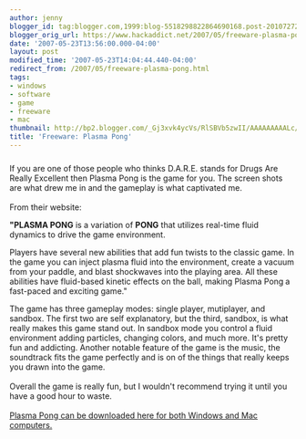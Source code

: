 ```yaml
---
author: jenny
blogger_id: tag:blogger.com,1999:blog-5518298822864690168.post-2010727294836245210
blogger_orig_url: https://www.hackaddict.net/2007/05/freeware-plasma-pong.html
date: '2007-05-23T13:56:00.000-04:00'
layout: post
modified_time: '2007-05-23T14:04:44.440-04:00'
redirect_from: /2007/05/freeware-plasma-pong.html
tags:
- windows
- software
- game
- freeware
- mac
thumbnail: http://bp2.blogger.com/_Gj3xvk4ycVs/RlSBVb5zwII/AAAAAAAAALc/N_49eX8o0M0/s72-c/plasma3_big.JPG
title: 'Freeware: Plasma Pong'
---
```


<a onblur="try {parent.deselectBloggerImageGracefully();} catch(e) {}" href="http://bp2.blogger.com/_Gj3xvk4ycVs/RlSBVb5zwII/AAAAAAAAALc/N_49eX8o0M0/s1600-h/plasma3_big.JPG"><img style="margin: 0px auto 10px; display: block; text-align: center; cursor: pointer;" src="http://bp2.blogger.com/_Gj3xvk4ycVs/RlSBVb5zwII/AAAAAAAAALc/N_49eX8o0M0/s400/plasma3_big.JPG" alt="" id="BLOGGER_PHOTO_ID_5067817685966110850" border="0" /></a>If you are one of those people who thinks D.A.R.E. stands for Drugs Are Really Excellent then Plasma Pong is the game for you.  The screen shots are what drew me in and the gameplay is what captivated me.<br /><br />From their website:<br /><p><strong>"PLASMA PONG</strong> is a variation of <strong>PONG</strong> that utilizes    real-time fluid dynamics to drive the game environment.</p> <p>Players have several new abilities that add fun twists to the classic game.    In the game you can inject plasma fluid into the environment, create a vacuum    from your paddle, and blast shockwaves into the playing area. All these abilities    have fluid-based kinetic effects on the ball, making Plasma Pong<strong> </strong>a    fast-paced and exciting game."</p>The game has three gameplay modes: single player, mutiplayer, and sandbox.  The first two are self explanatory, but the third, sandbox, is what really makes this game stand out.  In sandbox mode you control a fluid environment adding particles, changing colors, and much more.  It's pretty fun and addicting.  Another notable feature of the game is the music, the soundtrack fits the game perfectly and is on of the things that really keeps you drawn into the game.<br /><br />Overall the game is really fun, but I wouldn't recommend trying it until you have a good hour to waste.<br /><br /><a href="http://www.plasmapong.com/">Plasma Pong can be downloaded here for both Windows and Mac computers.</a>
